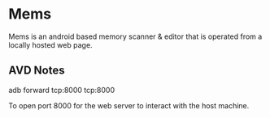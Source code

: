 # Mems

Mems is an android based memory scanner & editor that is operated from a locally hosted web page.

## AVD Notes

adb forward tcp:8000 tcp:8000

To open port 8000 for the web server to interact with the host machine.
